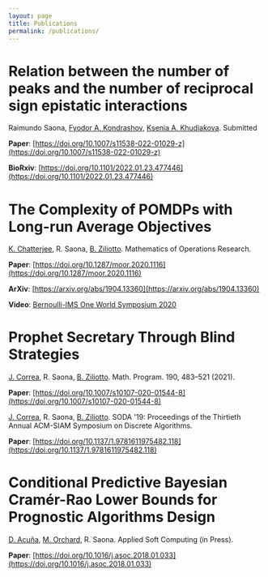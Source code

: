 ```yaml
---
layout: page
title: Publications
permalink: /publications/
---
```


# Relation between the number of peaks and the number of reciprocal sign epistatic interactions
Raimundo Saona, [Fyodor A. Kondrashov](https://ist.ac.at/en/research/kondrashov-group/), [Ksenia A. Khudiakova](https://ist.ac.at/en/research/barton-group/). Submitted

**Paper**: [https://doi.org/10.1007/s11538-022-01029-z](https://doi.org/10.1007/s11538-022-01029-z)

**BioRxiv**: [https://doi.org/10.1101/2022.01.23.477446](https://doi.org/10.1101/2022.01.23.477446)

# The Complexity of POMDPs with Long-run Average Objectives
[K. Chatterjee](http://pub.ist.ac.at/~kchatterjee/), R. Saona, [B. Ziliotto](https://sites.google.com/site/ziliottobruno). Mathematics of Operations Research.

**Paper**: [https://doi.org/10.1287/moor.2020.1116](https://doi.org/10.1287/moor.2020.1116)

**ArXiv**: [https://arxiv.org/abs/1904.13360](https://arxiv.org/abs/1904.13360) 

**Video**: [Bernoulli-IMS One World Symposium 2020](https://www.youtube.com/watch?v=5n9KdntRj6I)

# Prophet Secretary Through Blind Strategies
[J. Correa](https://www.dii.uchile.cl/~jcorrea/), R. Saona, [B. Ziliotto](https://sites.google.com/site/ziliottobruno). Math. Program. 190, 483–521 (2021).

**Paper**: [https://doi.org/10.1007/s10107-020-01544-8](https://doi.org/10.1007/s10107-020-01544-8)

[J. Correa](https://www.dii.uchile.cl/~jcorrea/), R. Saona, [B. Ziliotto](https://sites.google.com/site/ziliottobruno). SODA '19: Proceedings of the Thirtieth Annual ACM-SIAM Symposium on Discrete Algorithms.

**Paper**: [https://doi.org/10.1137/1.9781611975482.118](https://doi.org/10.1137/1.9781611975482.118)

# Conditional Predictive Bayesian Cramér-Rao Lower Bounds for Prognostic Algorithms Design
[D. Acuña](https://www.ing.uc.cl/academicos-e-investigadores/david-esteban-acuna-ureta/), [M. Orchard](https://www.cec.uchile.cl/~morchard/), R. Saona. Applied Soft Computing (in Press).

**Paper**: [https://doi.org/10.1016/j.asoc.2018.01.033](https://doi.org/10.1016/j.asoc.2018.01.033)

